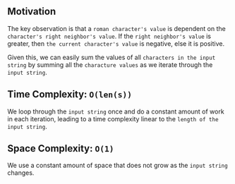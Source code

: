## Motivation
The key observation is that a `roman character's value` is dependent on the `character's right neighbor's value`. If the `right neighbor's value` is greater, then `the current character's value` is negative, else it is positive. 

Given this, we can easily sum the values of all `characters in the input string` by summing all the `characture values` as we iterate through the `input string`.  

## Time Complexity: `O(len(s))`
We loop through the `input string` once and do a constant amount of work in each iteration, leading to a time complexity linear to the `length of the input string`. 

## Space Complexity: `O(1)`
We use a constant amount of space that does not grow as the `input string` changes.